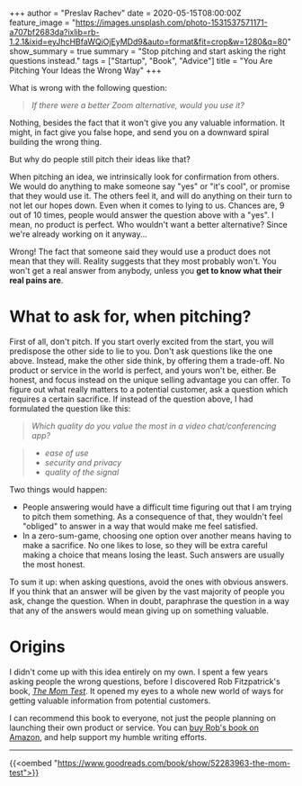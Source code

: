+++
author = "Preslav Rachev"
date = 2020-05-15T08:00:00Z
feature_image = "https://images.unsplash.com/photo-1531537571171-a707bf2683da?ixlib=rb-1.2.1&ixid=eyJhcHBfaWQiOjEyMDd9&auto=format&fit=crop&w=1280&q=80"
show_summary = true
summary = "Stop pitching and start asking the right questions instead."
tags = ["Startup", "Book", "Advice"]
title = "You Are Pitching Your Ideas the Wrong Way"
+++

What is wrong with the following question:

> *If there were a better Zoom alternative, would you use it?*

Nothing, besides the fact that it won't give you any valuable information. It might, in fact give you false hope, and send you on a downward spiral building the wrong thing. 

But why do people still pitch their ideas like that?

When pitching an idea, we intrinsically look for confirmation from others. We would do anything to make someone say "yes" or "it's cool", or promise that they would use it. The others feel it, and will do anything on their turn to not let our hopes down. Even when it comes to lying to us. Chances are, 9 out of 10 times, people would answer the question above with a "yes". I mean, no product is perfect. Who wouldn't want a better alternative? Since we're already working on it anyway...

Wrong! The fact that someone said they would use a product does not mean that they will. Reality suggests that they most probably won't. You won't get a real answer from anybody, unless you **get to know what their real pains are**.

# What to ask for, when pitching?
First of all, don't pitch. If you start overly excited from the start, you will predispose the other side to lie to you. Don't ask questions like the one above. Instead, make the other side think, by offering them a trade-off. No product or service in the world is perfect, and yours won't be, either. Be honest, and focus instead on the unique selling advantage you can offer. To figure out what really matters to a potential customer, ask a question which requires a certain sacrifice. If instead of the question above, I had formulated the question like this:

> *Which quality do you value the most in a video chat/conferencing app?*

> - *ease of use*
> - *security and privacy*
> - *quality of the signal*

Two things would happen:

- People answering would have a difficult time figuring out that I am trying to pitch them something. As a consequence of that, they wouldn't feel "obliged" to answer in a way that would make me feel satisfied.
- In a zero-sum-game, choosing one option over another means having to make a sacrifice. No one likes to lose, so they will be extra careful making a choice that means losing the least. Such answers are usually the most honest.

To sum it up: when asking questions, avoid the ones with obvious answers. If you think that an answer will be given by the vast majority of people you ask, change the question. When in doubt, paraphrase the question in a way that any of the answers would mean giving up on something valuable.

# Origins
I didn't come up with this idea entirely on my own. I spent a few years asking people the wrong questions, before I discovered Rob Fitzpatrick's book, [*The Mom Test*](https://amzn.to/3bwWVAp). It opened my eyes to a whole new world of ways for getting valuable information from potential customers.

I can recommend this book to everyone, not just the people planning on launching their own product or service. You can [buy Rob's book on Amazon](https://amzn.to/3bwWVAp), and help support my humble writing efforts.

---

{{<oembed "https://www.goodreads.com/book/show/52283963-the-mom-test">}}